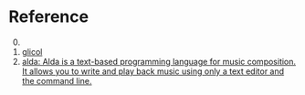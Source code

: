 # Reference

0. []()
0. [glicol](https://glicol.org/)
0. [alda: Alda is a text-based programming language for music composition. It allows you to write and play back music using only a text editor and the command line.](https://alda.io/)


